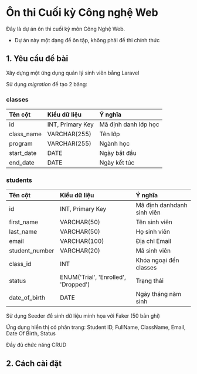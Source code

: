 # Ôn thi Cuối kỳ Công nghệ Web

Đây là dự án ôn thi cuối kỳ môn Công Nghệ Web.

- Dự án này một dạng để ôn tập, không phải đề thi chính thức

## 1. Yêu cầu đề bài

Xây dựng một ứng dụng quản lý sinh viên bằng Laravel

Sử dụng *migration* để tạo 2 bảng:

### classes

| Tên cột | Kiểu dữ liệu | Ý nghĩa |
| :--- | :--- | :--- |
| id | INT, Primary Key | Mã định danh lớp học |
| class_name | VARCHAR(255) | Tên lớp |
| program | VARCHAR(255) | Ngành học |
| start_date | DATE | Ngày bắt đầu |
| end_date | DATE | Ngày kết túc |

### students

| Tên cột | Kiểu dữ liệu | Ý nghĩa |
| :--- | :--- | :--- |
| id | INT, Primary Key | Mã định danhdanh sinh viên |
| first_name | VARCHAR(50) | Tên sinh viên |
| last_name | VARCHAR(50) | Họ sinh viên |
| email | VARCHAR(100) | Địa chỉ Email |
| student_number | VARCHAR(20) | Mã sinh viên |
| class_id | INT | Khóa ngoại đến classes |
| status | ENUM('Trial', 'Enrolled', 'Dropped') | Trạng thái |
| date_of_birth | DATE | Ngày tháng năm sinh |

Sử dụng Seeder để sinh dữ liệu minh họa với Faker (50 bản ghi)

Ứng dụng hiển thị có phân trang: Student ID, FullName, ClassName, Email, Date Of Birth, Status

Đầy đủ chức năng CRUD

## 2. Cách cài đặt
